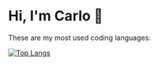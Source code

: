 # Hi, I'm Carlo 🙌

These are my most used coding languages:

[![Top Langs](https://github-readme-stats-one-omega-12.vercel.app/api/top-langs?username=schneider-carlo&layout=compact&exclude_repo=github-readme-stats)](https://github.com/anuraghazra/github-readme-stats)
